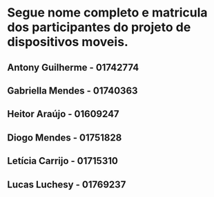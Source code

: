 # Segue nome completo e matricula dos participantes do projeto de dispositivos moveis.

## Antony Guilherme - 01742774
## Gabriella Mendes - 01740363
## Heitor Araújo - 01609247
## Diogo Mendes - 01751828
## Letícia Carrijo - 01715310
## Lucas Luchesy - 01769237
